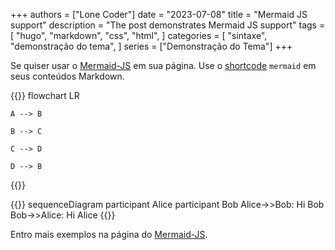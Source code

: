 +++
authors = ["Lone Coder"]
date = "2023-07-08"
title = "Mermaid JS support"
description = "The post demonstrates Mermaid JS support"
tags = [
    "hugo",
    "markdown",
    "css",
    "html",
]
categories = [
    "sintaxe",
    "demonstração do tema",
]
series = ["Demonstração do Tema"]
+++

Se quiser usar o [Mermaid-JS](https://mermaid-js.github.io/mermaid/#/) em sua página.
Use o [shortcode](https://gohugo.io/content-management/shortcodes/#readout) `mermaid` em seus conteúdos Markdown.

{{<mermaid>}}
flowchart LR

    A --> B

    B --> C

    C --> D

    D --> B

{{</mermaid>}}

{{<mermaid>}}
sequenceDiagram
participant Alice
participant Bob
Alice->>Bob: Hi Bob
Bob->>Alice: Hi Alice
{{</mermaid>}}

Entro mais exemplos na página do [Mermaid-JS](https://mermaid-js.github.io/mermaid/#/).
